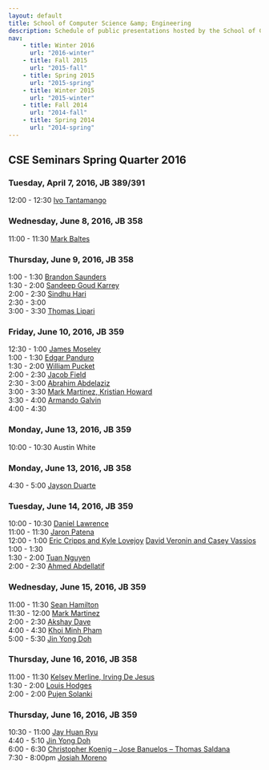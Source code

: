 ```yaml
---
layout: default
title: School of Computer Science &amp; Engineering
description: Schedule of public presentations hosted by the School of CSE.
nav:
    - title: Winter 2016
      url: "2016-winter"
    - title: Fall 2015
      url: "2015-fall"
    - title: Spring 2015
      url: "2015-spring"
    - title: Winter 2015
      url: "2015-winter"
    - title: Fall 2014
      url: "2014-fall"
    - title: Spring 2014
      url: "2014-spring"
---
```


## CSE Seminars __Spring Quarter 2016__

### Tuesday, April 7, 2016, JB 389/391

 12:00 - 12:30 [Ivo Tantamango](2016-spring/ivo-tantamango.pdf) <br>

### Wednesday, June 8, 2016, JB 358

 11:00 - 11:30 [Mark Baltes](2016-spring/mark-baltes-595.pdf)     <br>

### Thursday, June 9, 2016, JB 358

  1:00 - 1:30 [Brandon Saunders](2016-spring/brandon-saunders-575.pdf)     <br>
  1:30 - 2:00 [Sandeep Goud Karrey](2016-spring/sandeep-goud-karrey-575.pdf)     <br>
  2:00 - 2:30 [Sindhu Hari](2016-spring/sindhu-hari-695.pdf)     <br>
  2:30 - 3:00 <br>
  3:00 - 3:30 [Thomas Lipari](2016-spring/thomas-lipari-575.pdf)     <br>

### Friday, June 10, 2016, JB 359

 12:30 - 1:00 [James Moseley](2016-spring/james-moseley-595.pdf)     <br>
  1:00 - 1:30 [Edgar Panduro](2016-spring/edgar-panduro-482.pdf)     <br>
  1:30 - 2:00 [William Pucket](2016-spring/william-puckett-482.pdf)    <br>
  2:00 - 2:30 [Jacob Field](2016-spring/jacob-field-482.pdf)       <br>
  2:30 - 3:00 [Abrahim Abdelaziz](2016-spring/abrahim-abdelaziz-575.pdf) <br>
  3:00 - 3:30 [Mark Martinez, Kristian Howard](2016-spring/martinez-howard.pdf)       <br>
  3:30 - 4:00 [Armando Galvin](2016-spring/armando-galvan-482.pdf)     <br>
  4:00 - 4:30 <br>

### Monday, June 13, 2016, JB 359

 10:00 - 10:30 Austin White     <br>

### Monday, June 13, 2016, JB 358

  4:30 -  5:00 [Jayson Duarte](2016-spring/jayson-duarte-595.pdf)     <br>

### Tuesday, June 14, 2016, JB 359

 10:00 - 10:30 [Daniel Lawrence](2016-spring/daniel-lawrence-482.pdf) <br>
 11:00 - 11:30 [Jaron Patena](2016-spring/jaron-patena-575.pdf) <br>
 12:00 -  1:00 [Eric Cripps and Kyle Lovejoy](2016-spring/eric-cripps-kyle-lovejoy.pdf) [David Veronin and Casey Vassios](2016-spring/david-veronin-casey-vassios.pdf)<br>
  1:00 -  1:30 <br>
  1:30 -  2:00 [Tuan Nguyen](2016-spring/tuan-nguyen-696.pdf)     <br>
  2:00 -  2:30 [Ahmed Abdellatif](2016-spring/ahmed-abdellatif-595.pdf) <br>

### Wednesday, June 15, 2016, JB 359

 11:00 - 11:30 [Sean Hamilton](2016-spring/sean-hamilton-595.pdf) <br>
 11:30 - 12:00 [Mark Martinez](2016-spring/mark-martinez-575.pdf ) <br>
  2:00 -  2:30 [Akshay Dave](2016-spring/akshay-dave-695.pdf ) <br>
  4:00 -  4:30 [Khoi Minh Pham](2016-spring/khoi-minh-pham-695.pdf ) <br>
  5:00 -  5:30 [Jin Yong Doh](2016-spring/jin-yong-doh-575.pdf ) <br>

### Thursday, June 16, 2016, JB 358

 11:00 - 11:30 [Kelsey Merline, Irving De Jesus](2016-spring/merlin-de-jesus.pdf) <br>
  1:30 -  2:00 [Louis Hodges](2016-spring/louis-hodges-482.pdf) <br>
  2:00 -  2:00 [Pujen Solanki](2016-spring/pujen-solanki-595.pdf) <br>

### Thursday, June 16, 2016, JB 359

 10:30 - 11:00   [Jay Huan Ryu](2016-spring/jay-huan-ryu-575.pdf ) <br>
  4:40 -  5:10   [Jin Yong Doh](2016-spring/jin-yong-doh-595.pdf ) <br>
  6:00 -  6:30   [Christopher Koenig – Jose Banuelos – Thomas Saldana](2016-spring/koenig-banuelos-saldana-575.pdf) <br>
  7:30 -  8:00pm [Josiah Moreno](2016-spring/josiah-moreno-595.pdf) <br>


